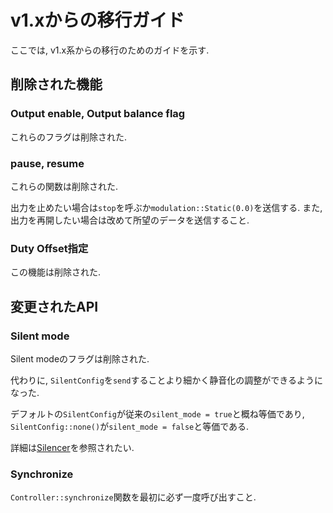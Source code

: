 # v1.xからの移行ガイド

ここでは, v1.x系からの移行のためのガイドを示す.

## 削除された機能

### Output enable, Output balance flag

これらのフラグは削除された.

### pause, resume

これらの関数は削除された.

出力を止めたい場合は`stop`を呼ぶか`modulation::Static(0.0)`を送信する.
また, 出力を再開したい場合は改めて所望のデータを送信すること.

### Duty Offset指定

この機能は削除された.

## 変更されたAPI

### Silent mode

Silent modeのフラグは削除された.

代わりに, `SilentConfig`を`send`することより細かく静音化の調整ができるようになった.

デフォルトの`SilentConfig`が従来の`silent_mode = true`と概ね等価であり, `SilentConfig::none()`が`silent_mode = false`と等価である.

詳細は[Silencer](silencer.md)を参照されたい.

### Synchronize

`Controller::synchronize`関数を最初に必ず一度呼び出すこと.
